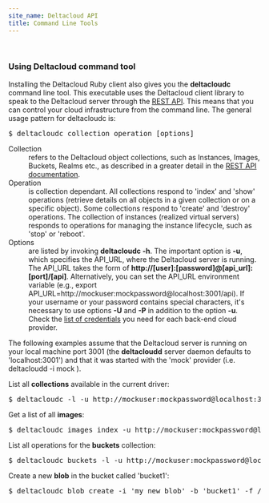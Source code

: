 ```yaml
---
site_name: Deltacloud API
title: Command Line Tools
---
```


<br/>

<h3 id="command">Using Deltacloud command tool</h3>

<p>Installing the Deltacloud Ruby client also gives you the <strong>deltacloudc</strong> command line tool. This executable uses the Deltacloud client library to speak to the Deltacloud server through the <a href="/rest-api.html">REST API</a>. This means that you can control your cloud infrastructure from the command line. The general usage pattern for deltacloudc is:<p>

<pre>$ deltacloudc collection operation [options]</pre>

<dl>
  <dt>Collection</dt>
  <dd>
  refers to the Deltacloud object collections, such as Instances, Images, Buckets, Realms etc., as described in a greater detail in the <a href="/rest-api.html">REST API documentation</a>.
  </dd>
  <dt>Operation</dt>
  <dd>
  is collection dependant. All collections respond to 'index' and 'show' operations (retrieve details on all objects in a given collection or on a specific object). Some collections respond to 'create' and 'destroy' operations. The collection of instances (realized virtual servers) responds to operations for managing the instance lifecycle, such as 'stop' or 'reboot'. 
  </dd>
  <dt>Options</dt>
  <dd>
  are listed by invoking <strong>deltacloudc -h</strong>. The important option is <strong>-u</strong>, which specifies the API_URL, where the Deltacloud server is running. The API_URL takes the form of <strong>http://[user]:[password]@[api_url]:[port]/[api]</strong>. Alternatively, you can set the API_URL environment variable (e.g., export API_URL=http://mockuser:mockpassword@localhost:3001/api). If your username or your password contains special characters, it's necessary to use options <strong>-U</strong> and <strong>-P</strong> in addition to the option <strong>-u</strong>. Check the <a href="/supported-providers.html#credentials"> list of credentials</a> you need for each back-end cloud provider.
  </dd>
</dl>

<p>
The following examples assume that the Deltacloud server is running on your local machine port 3001 (the <strong>deltacloudd</strong> server daemon defaults to 'localhost:3001') and that it was started with the 'mock' provider (i.e. deltacloudd -i mock ).</p>

<p> List all <strong>collections</strong> available in the current driver:</p>

<pre>$ deltacloudc -l -u http://mockuser:mockpassword@localhost:3001/api</pre>

<p>Get a list of all <strong>images</strong>:</p>

<pre>$ deltacloudc images index -u http://mockuser:mockpassword@localhost:3001/api</pre>

<p>List all operations for the <strong>buckets</strong> collection:</p>

<pre>$ deltacloudc buckets -l -u http://mockuser:mockpassword@localhost:3001/api</pre>

<p>Create a new <strong>blob</strong> in the bucket called 'bucket1':</p>

<pre>$ deltacloudc blob create -i 'my_new_blob' -b 'bucket1' -f /home/marios/file.txt</pre>

